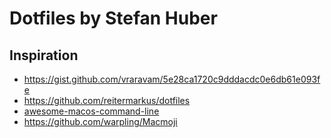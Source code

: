 # Dotfiles by Stefan Huber


## Inspiration
* https://gist.github.com/vraravam/5e28ca1720c9dddacdc0e6db61e093fe
* https://github.com/reitermarkus/dotfiles
* [awesome-macos-command-line](https://github.com/herrbischoff/awesome-macos-command-line)
* https://github.com/warpling/Macmoji
